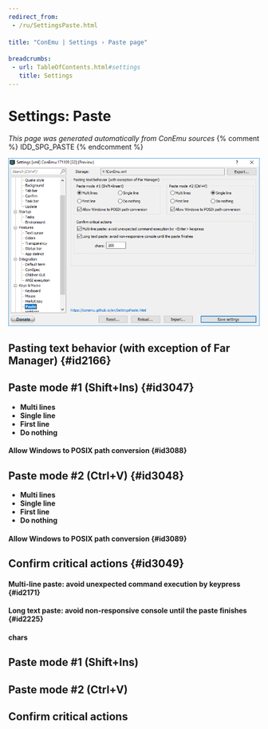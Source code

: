 ```yaml
---
redirect_from:
 - /ru/SettingsPaste.html

title: "ConEmu | Settings › Paste page"

breadcrumbs:
 - url: TableOfContents.html#settings
   title: Settings
---
```


# Settings: Paste

*This page was generated automatically from ConEmu sources*
{% comment %} IDD_SPG_PASTE {% endcomment %}

![ConEmu Settings: Paste](/img/Settings-Paste.png)



## Pasting text behavior (with exception of Far Manager)  {#id2166}



## Paste mode #1 (Shift+Ins)  {#id3047}




* **Multi lines**
* **Single line**
* **First line**
* **Do nothing**


#### Allow Windows to POSIX path conversion  {#id3088}




## Paste mode #2 (Ctrl+V)  {#id3048}




* **Multi lines**
* **Single line**
* **First line**
* **Do nothing**


#### Allow Windows to POSIX path conversion  {#id3089}




## Confirm critical actions  {#id3049}

#### Multi-line paste: avoid unexpected command execution by <Enter> keypress  {#id2171}


#### Long text paste: avoid non-responsive console until the paste finishes  {#id2225}


#### chars






## Paste mode #1 (Shift+Ins)





## Paste mode #2 (Ctrl+V)





## Confirm critical actions





